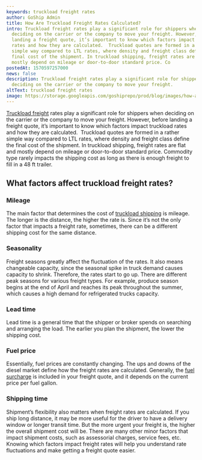 ```yaml
---
keywords: truckload freight rates
author: GoShip Admin
title: How Are Truckload Freight Rates Calculated?
intro: Truckload freight rates play a significant role for shippers when
  deciding on the carrier or the company to move your freight. However, before
  landing a freight quote, it’s important to know which factors impact truckload
  rates and how they are calculated.  Truckload quotes are formed in a rather
  simple way compared to LTL rates, where density and freight class define the
  final cost of the shipment. In truckload shipping, freight rates are flat and
  mostly depend on mileage or door-to-door standard price. Co
postedAt: 1570597257000
news: false
description: Truckload freight rates play a significant role for shippers when
  deciding on the carrier or the company to move your freight.
altText: truckload freight rates
image: https://storage.googleapis.com/goshiprepo/prod/blog/images/how-are-truckload-freight-rates-calculated.jpg
---
```

[Truckload freight](https://www.goship.com/blog/what-is-truckload-shipping-and-how-does-it-work/) rates play a significant role for shippers when deciding on the carrier or the company to move your freight. However, before landing a freight quote, it’s important to know which factors impact truckload rates and how they are calculated.  Truckload quotes are formed in a rather simple way compared to LTL rates, where density and freight class define the final cost of the shipment. In truckload shipping, freight rates are flat and mostly depend on mileage or door-to-door standard price. Commodity type rarely impacts the shipping cost as long as there is enough freight to fill in a 48 ft trailer.

## What factors affect truckload freight rates?

### Mileage

The main factor that determines the cost of [truckload shipping](https://www.goship.com/blog/3-benefits-truckload-freight-shipping/) is mileage. The longer is the distance, the higher the rate is. Since it’s not the only factor that impacts a freight rate, sometimes, there can be a different shipping cost for the same distance.

### Seasonality

Freight seasons greatly affect the fluctuation of the rates. It also means changeable capacity, since the seasonal spike in truck demand causes capacity to shrink. Therefore, the rates start to go up. There are different peak seasons for various freight types. For example, produce season begins at the end of April and reaches its peak throughout the summer, which causes a high demand for refrigerated trucks capacity.

### Lead time

Lead time is a general time that the shipper or broker spends on searching and arranging the load. The earlier you plan the shipment, the lower the shipping cost.

### Fuel price

Essentially, fuel prices are constantly changing. The ups and downs of the diesel market define how the freight rates are calculated. Generally, the [fuel surcharge](https://www.plslogistics.com/blog/what-are-fuel-surcharges-costing-you/) is included in your freight quote, and it depends on the current price per fuel gallon.

### Shipping time

Shipment’s flexibility also matters when freight rates are calculated. If you ship long distance, it may be more useful for the driver to have a delivery window or longer transit time. But the more urgent your freight is, the higher the overall shipment cost will be. There are many other minor factors that impact shipment costs, such as assessorial charges, service fees, etc. Knowing which factors impact freight rates will help you understand rate fluctuations and make getting a freight quote easier.